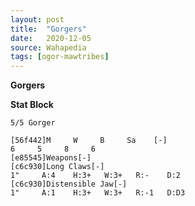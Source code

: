 ```yaml
---
layout: post
title:  "Gorgers"
date:   2020-12-05
source: Wahapedia
tags: [ogor-mawtribes]
---
```


**Gorgers**

**Stat Block**
```
5/5 Gorger
```

```
[56f442]M     W     B     Sa    [-]
6     5     8     6     
[e85545]Weapons[-]
[c6c930]Long Claws[-]
1"     A:4    H:3+   W:3+   R:-    D:2   
[c6c930]Distensible Jaw[-]
1"     A:1    H:3+   W:3+   R:-1   D:D3  
```


